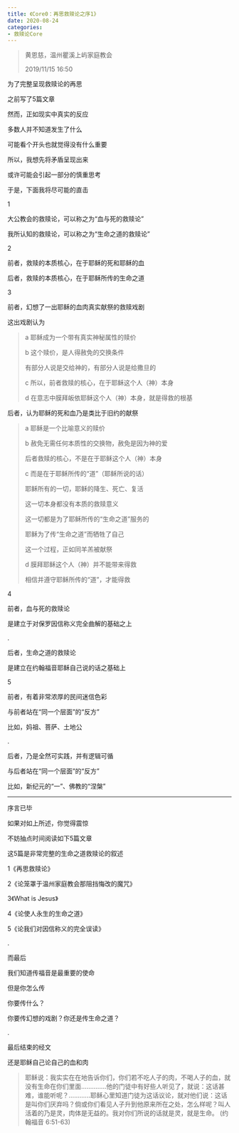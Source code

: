 ```yaml
---
title: 《Core0：再思救赎论之序1》
date: 2020-08-24
categories:
- 救赎论Core
---
```

> 黄恩慈，温州瞿溪上屿家庭教会
> 
> 2019/11/15  16:50

为了完整呈现救赎论的再思

之前写了5篇文章

然而，正如现实中真实的反应

多数人并不知道发生了什么

可能看个开头也就觉得没有什么重要

所以，我想先将矛盾呈现出来

或许可能会引起一部分的慎重思考

于是，下面我将尽可能的直击

1 

大公教会的救赎论，可以称之为“血与死的救赎论”

我所认知的救赎论，可以称之为“生命之道的救赎论”


2

前者，救赎的本质核心，在于耶稣的死和耶稣的血

后者，救赎的本质核心，在于耶稣所传的生命之道

3

前者，幻想了一出耶稣的血肉真实献祭的救赎戏剧

这出戏剧认为

> a 耶稣成为一个带有真实神秘属性的赎价
> 
> b 这个赎价，是人得赦免的交换条件
> 
> 有部分人说是交给神的，有部分人说是给撒旦的
> 
> c 所以，前者救赎的核心，在于耶稣这个人（神）本身
> 
> d 在意志中膜拜皈依耶稣这个人（神）本身，就是得救的根基

后者，认为耶稣的死和血乃是类比于旧约的献祭

> a 耶稣是一个比喻意义的赎价
> 
> b 赦免无需任何本质性的交换物，赦免是因为神的爱
> 
> 后者救赎的核心，不是在于耶稣这个人（神）本身
> 
> c 而是在于耶稣所传的“道”（耶稣所说的话）
> 
> 耶稣所有的一切，耶稣的降生、死亡、复活
> 
> 这一切本身都没有本质的救赎意义
> 
> 这一切都是为了耶稣所传的“生命之道”服务的
> 
> 耶稣为了传“生命之道”而牺牲了自己
> 
> 这一个过程，正如同羊羔被献祭
> 
> d 膜拜耶稣这个人（神）并不能带来得救
> 
> 相信并遵守耶稣所传的“道”，才能得救


4 

前者，血与死的救赎论

是建立于对保罗因信称义完全曲解的基础之上

.

后者，生命之道的救赎论

是建立在约翰福音耶稣自己说的话之基础上



5

前者，有着非常浓厚的民间迷信色彩

与前者站在“同一个层面”的“反方”

比如，妈祖、菩萨、土地公

.

后者，乃是全然可实践，并有逻辑可循

与后者站在“同一个层面”的“反方”

比如，新纪元的“一”、佛教的“涅槃”


---

序言已毕

如果对如上所述，你觉得震惊

不妨抽点时间阅读如下5篇文章

这5篇是非常完整的生命之道救赎论的叙述

1《再思救赎论》

2《论笼罩于温州家庭教会那阻挡悔改的魔咒》

3《What is Jesus》

4《论使人永生的生命之道》

5《论我们对因信称义的完全误读》

.

而最后

我们知道传福音是最重要的使命

但是你怎么传

你要传什么？

你要传幻想的戏剧？你还是传生命之道？

.

最后结束的经文

还是耶稣自己论自己的血和肉

> 耶稣说：我实实在在地告诉你们，你们若不吃人子的肉，不喝人子的血，就没有生命在你们里面..............他的门徒中有好些人听见了，就说：这话甚难，谁能听呢？............耶稣心里知道门徒为这话议论，就对他们说：这话是叫你们厌弃吗？倘或你们看见人子升到他原来所在之处，怎么样呢？叫人活着的乃是灵，肉体是无益的。我对你们所说的话就是灵，就是生命。
> (约翰福音 6:51-63)

